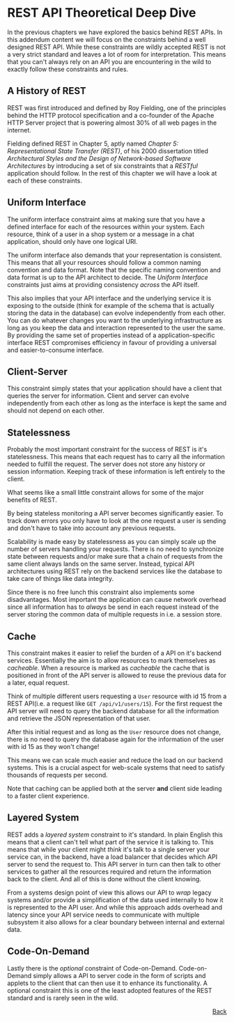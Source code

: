 # REST API Theoretical Deep Dive

In the previous chapters we have explored the basics behind REST APIs. In this addendum content we will focus on the constraints behind a well designed REST API. While these constraints are wildly accepted REST is not a very strict standard and leaves a lot of room for interpretation. This means that you can't always rely on an API you are encountering in the wild to exactly follow these constraints and rules. 

## A History of REST

REST was first introduced and defined by Roy Fielding, one of the principles behind the HTTP protocol specification and a co-founder of the Apache HTTP Server project that is powering almost 30% of all web pages in the internet.

Fielding defined REST in Chapter 5, aptly named *Chapter 5: Representational State Transfer (REST)*, of his 2000 dissertation titled *Architectural Styles and the Design of Network-based Software Architectures* by introducing a set of six constraints that a *RESTful* application should follow. In the rest of this chapter we will have a look at each of these constraints. 

## Uniform Interface

The uniform interface constraint aims at making sure that you have a defined interface for each of the resources within your system. Each resource, think of a user in a shop system or a message in a chat application, should only have one logical URI. 

The uniform interface also demands that your representation is consistent. This means that all your resources should follow a common naming convention and data format. Note that the specific naming convention and data format is up to the API architect to decide. The *Uniform Interface* constraints just aims at providing consistency *across* the API itself. 

This also implies that your API interface and the underlying service it is exposing to the outside (think for example of the schema that is actually storing the data in the database) can evolve independently from each other. You can do whatever changes you want to the underlying infrastructure as long as you keep the data and interaction represented to the user the same. By providing the same set of properties instead of a application-specific interface REST compromises efficiency in favour of providing a universal and easier-to-consume interface.

## Client-Server

This constraint simply states that your application should have a client that queries the server for information. Client and server can evolve independently from each other as long as the interface is kept the same and should not depend on each other.

## Statelessness

Probably the most important constraint for the success of REST is it's statelessness. This means that each request has to carry all the information needed to fulfill the request. The server does not store any history or session information. Keeping track of these information is left entirely to the client.

What seems like a small little constraint allows for some of the major benefits of REST. 

By being stateless monitoring a API server becomes significantly easier. To track down errors you only have to look at the one request a user is sending and don't have to take into account any previous requests.

Scalability is made easy by statelessness as you can simply scale up the number of servers handling your requests. There is no need to synchronize state between requests and/or make sure that a chain of requests from the same client always lands on the same server. Instead, typical API architectures using REST rely on the backend services like the database to take care of things like data integrity. 

Since there is no free lunch this constraint also implements some disadvantages. Most important the application can cause network overhead since all information has to *always* be send in each request instead of the server storing the common data of multiple requests in i.e. a session store. 

## Cache

This constraint makes it easier to relief the burden of a API on it's backend services. Essentially the aim is to allow resources to mark themselves as *cacheable*. When a resource is marked as *cacheable* the cache that is positioned in front of the API server is allowed to reuse the previous data for a later, equal request. 

Think of multiple different users requesting a `User` resource with id 15 from a REST API(i.e. a request like `GET /api/v1/users/15`). For the first request the API server will need to query the backend database for all the information and retrieve the JSON representation of that user. 

After this initial request and as long as the `User` resource does not change, there is no need to query the database again for the information of the user with id 15 as they won't change! 

This means we can scale much easier and reduce the load on our backend systems. This is a crucial aspect for web-scale systems that need to satisfy thousands of requests per second.

Note that caching can be applied both at the server **and** client side leading to a faster client experience.

## Layered System

REST adds a *layered system* constraint to it's standard. In plain English this means that a client can't tell what part of the service it is talking to. This means that while your client might *think* it's talk to a single server your service can, in the backend, have a load balancer that decides which API server to send the request to. This API server in turn can then talk to other services to gather all the resources required and return the information back to the client. And all of this is done without the client knowing. 

From a systems design point of view this allows our API to *wrap* legacy systems and/or provide a simplification of the data used internally to how it is represented to the API user. And while this approach adds overhead and latency since your API service needs to communicate with multiple subsystem it also allows for a clear boundary between internal and external data. 

## Code-On-Demand

Lastly there is the *optional* constraint of Code-on-Demand. Code-on-Demand simply allows a API to server code in the form of scripts and applets to the client that can then use it to enhance its functionality. A optional constraint this is one of the least adopted features of the REST standard and is rarely seen in the wild.

<div align="right">
   
   [Back](../Readme.md)
</div>